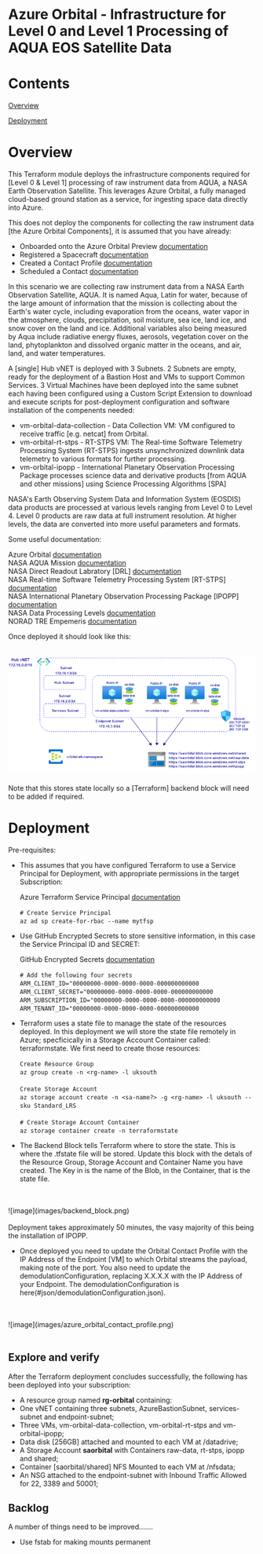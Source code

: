 # **Azure Orbital - Infrastructure for Level 0 and Level 1 Processing of AQUA EOS Satellite Data**

# Contents

[Overview](#overview)

[Deployment](#deployment)

# Overview

This Terraform module deploys the infrastructure components required for [Level 0 & Level 1] processing of raw instrument data from AQUA, a NASA Earth Observation Satellite. This leverages Azure Orbital, a fully managed cloud-based ground station as a service, for ingesting space data directly into Azure.

This does not deploy the components for collecting the raw instrument data [the Azure Orbital Components], it is assumed that you have already:

* Onboarded onto the Azure Orbital Preview [documentation](https://docs.microsoft.com/en-us/azure/orbital/orbital-preview)
* Registered a Spacecraft [documentation](https://docs.microsoft.com/en-us/azure/orbital/register-spacecraft)
* Created a Contact Profile [documentation](https://docs.microsoft.com/en-us/azure/orbital/contact-profile)
* Scheduled a Contact [documentation](https://docs.microsoft.com/en-us/azure/orbital/schedule-contact)

In this scenario we are collecting raw instrument data from a NASA Earth Observation Satellite, AQUA. It is named Aqua, Latin for water, because of the large amount of information that the mission is collecting about the Earth's water cycle, including evaporation from the oceans, water vapor in the atmosphere, clouds, precipitation, soil moisture, sea ice, land ice, and snow cover on the land and ice. Additional variables also being measured by Aqua include radiative energy fluxes, aerosols, vegetation cover on the land, phytoplankton and dissolved organic matter in the oceans, and air, land, and water temperatures.

A [single] Hub vNET is deployed with 3 Subnets. 2 Subnets are empty, ready for the deployment of a Bastion Host and VMs to support Common Services. 3 Virtual Machines have been deployed into the same subnet each having been configured using a Custom Script Extension to download and execute scripts for post-deployment configuration and software installation of the compenents needed:

* vm-orbital-data-collection - Data Collection VM: VM configured to receive traffic [e.g. netcat] from Orbital.
* vm-orbital-rt-stps - RT-STPS VM: The Real-time Software Telemetry Processing System (RT-STPS) ingests unsynchronized downlink data telemetry to various formats for further processing.
* vm-orbital-ipopp - International Planetary Observation Processing Package processes science data and derivative products [from AQUA and other missions] using Science Processing Algorithms [SPA]

NASA's Earth Observing System Data and Information System (EOSDIS) data products are processed at various levels ranging from Level 0 to Level 4. Level 0 products are raw data at full instrument resolution. At higher levels, the data are converted into more useful parameters and formats.

Some useful documentation:

Azure Orbital [documentation](https://docs.microsoft.com/en-us/azure/orbital/) <br>
NASA AQUA Mission [documentation](https://aqua.nasa.gov/) <br>
NASA Direct Readout Labratory [DRL] [documentation](https://directreadout.sci.gsfc.nasa.gov/) <br>
NASA Real-time Software Telemetry Processing System [RT-STPS] [documentation](https://directreadout.sci.gsfc.nasa.gov/?id=dspContent&cid=69) <br>
NASA International Planetary Observation Processing Package [IPOPP] [documentation](https://directreadout.sci.gsfc.nasa.gov/?id=dspContent&cid=68) <br>
NASA Data Processing Levels [documentation](https://www.earthdata.nasa.gov/engage/open-data-services-and-software/data-information-policy/data-levels#:~:text=Level%200%20products%20are%20raw,many%20have%20Level%204%20SDPs.) <br>
NORAD TRE Empemeris [documentation](https://aqua.nasa.gov/) <br>

Once deployed it should look like this: <br>
<br>
<br>
![image](images/azure_aqua_processing.png)
<br>
<br>
Note that this stores state locally so a [Terraform] backend block will need to be added if required.

# Deployment

Pre-requisites:

* This assumes that you have configured Terraform to use a Service Principal for Deployment, with appropriate permissions in the target Subscription:

  Azure Terraform Service Principal [documentation](https://registry.terraform.io/providers/hashicorp/azurerm/latest/docs/guides/service_principal_client_secret#configuring-the-service-principal-in-terraform) <br>

  `# Create Service Principal`<br>
  `az ad sp create-for-rbac --name mytfsp`

* Use GitHub Encrypted Secrets to store sensitive information, in this case the Service Principal ID and SECRET:

  GitHub Encrypted Secrets [documentation](https://docs.github.com/en/actions/security-guides/encrypted-secrets) <br>

  `# Add the following four secrets`<br>
  `ARM_CLIENT_ID="00000000-0000-0000-0000-000000000000`<br>
  `ARM_CLIENT_SECRET="00000000-0000-0000-0000-000000000000`<br>
  `ARM_SUBSCRIPTION_ID="00000000-0000-0000-0000-000000000000`<br>
  `ARM_TENANT_ID="00000000-0000-0000-0000-000000000000`<br>

* Terraform uses a state file to manage the state of the resources deployed. In this deployment we will store the state file remotely in Azure; specficically in a Storage Account Container called: terraformstate. We first need to create those resources:<br>

  `Create Resource Group`<br>
  `az group create -n <rg-name> -l uksouth`<br>
  <br>
  `Create Storage Account`<br>
  `az storage account create -n <sa-name?> -g <rg-name> -l uksouth --sku Standard_LRS`<br>
  <br>
  `# Create Storage Account Container`<br>
  `az storage container create -n terraformstate`<br>

* The Backend Block tells Terraform where to store the state. This is where the .tfstate file will be stored. Update this block with the detals of the Resource Group, Storage Account and Container Name you have created. The Key in is the name of the Blob, in the Container, that is the state file.<br>
<br>
<br>
![image](images/backend_block.png)
<br>
<br>
Deployment takes approximately 50 minutes, the vasy majority of this being the installation of IPOPP.

* Once deployed you need to update the Orbital Contact Profile with the IP Address of the Endpoint [VM] to which Orbital streams the payload, making note of the port. You also need to update the demodulationConfiguration, replacing X.X.X.X with the IP Address of your Endpoint. The demodulationConfiguration is here(#json/demodulationConfiguration.json).<br>
<br>
<br>
![image](images/azure_orbital_contact_profile.png)
<br>
<br>

## Explore and verify

After the Terraform deployment concludes successfully, the following has been deployed into your subscription:

* A resource group named **rg-orbital** containing:
* One vNET containing three subnets, AzureBastionSubnet, services-subnet and endpoint-subnet;
* Three VMs, vm-orbital-data-collection, vm-orbital-rt-stps and vm-orbital-ipopp;
* Data disk [256GB] attached and mounted to each VM at /datadrive;
* A Storage Account **saorbital** with Containers raw-data, rt-stps, ipopp and shared;
* Container [saorbital/shared] NFS Mounted to each VM at /nfsdata;
* An NSG attached to the endpoint-subnet with Inbound Traffic Allowed for 22, 3389 and 50001;
## Backlog

A number of things need to be improved.......

* Use fstab for making mounts permanent